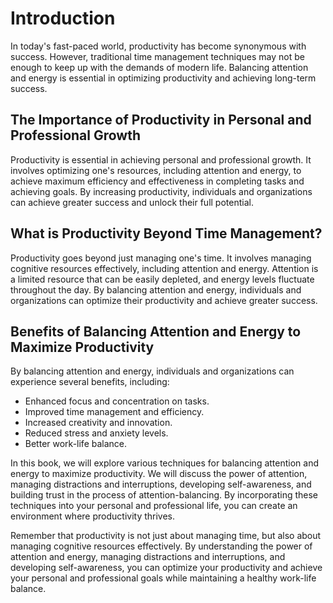 Introduction
============

In today's fast-paced world, productivity has become synonymous with success. However, traditional time management techniques may not be enough to keep up with the demands of modern life. Balancing attention and energy is essential in optimizing productivity and achieving long-term success.

The Importance of Productivity in Personal and Professional Growth
------------------------------------------------------------------

Productivity is essential in achieving personal and professional growth. It involves optimizing one's resources, including attention and energy, to achieve maximum efficiency and effectiveness in completing tasks and achieving goals. By increasing productivity, individuals and organizations can achieve greater success and unlock their full potential.

What is Productivity Beyond Time Management?
--------------------------------------------

Productivity goes beyond just managing one's time. It involves managing cognitive resources effectively, including attention and energy. Attention is a limited resource that can be easily depleted, and energy levels fluctuate throughout the day. By balancing attention and energy, individuals and organizations can optimize their productivity and achieve greater success.

Benefits of Balancing Attention and Energy to Maximize Productivity
-------------------------------------------------------------------

By balancing attention and energy, individuals and organizations can experience several benefits, including:

* Enhanced focus and concentration on tasks.
* Improved time management and efficiency.
* Increased creativity and innovation.
* Reduced stress and anxiety levels.
* Better work-life balance.

In this book, we will explore various techniques for balancing attention and energy to maximize productivity. We will discuss the power of attention, managing distractions and interruptions, developing self-awareness, and building trust in the process of attention-balancing. By incorporating these techniques into your personal and professional life, you can create an environment where productivity thrives.

Remember that productivity is not just about managing time, but also about managing cognitive resources effectively. By understanding the power of attention and energy, managing distractions and interruptions, and developing self-awareness, you can optimize your productivity and achieve your personal and professional goals while maintaining a healthy work-life balance.
